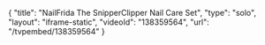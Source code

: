 {
    "title": "NailFrida The SnipperClipper Nail Care Set",
    "type": "solo",
    "layout": "iframe-static",
    "videoId": "138359564",
    "url": "\/tvpembed\/138359564"
}
